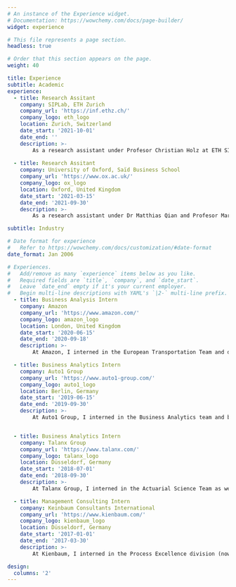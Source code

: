 ```yaml
---
# An instance of the Experience widget.
# Documentation: https://wowchemy.com/docs/page-builder/
widget: experience

# This file represents a page section.
headless: true

# Order that this section appears on the page.
weight: 40

title: Experience
subtitle: Academic
experience:
  - title: Research Assitant
    company: SIPLab, ETH Zurich
    company_url: 'https://inf.ethz.ch/'
    company_logo: eth_logo
    location: Zurich, Switzerland
    date_start: '2021-10-01'
    date_end: ''
    description: >-
        As a research assistant under Profesor Christian Holz at ETH SIPlab, I focus on the analysis of large medical datasets using statistics, statistical machine learning and causal inference.
        
  - title: Research Assitant
    company: University of Oxford, Saïd Business School
    company_url: 'https://www.ox.ac.uk/'
    company_logo: ox_logo
    location: Oxford, United Kingdom
    date_start: '2021-03-15'
    date_end: '2021-09-30'
    description: >-
        As a research assistant under Dr Matthias Qian and Profesor Mari Sako, I constructed natural-language processig (NLP) models and contributed to a text annotation tool to enable research about technical developments in the legal industry.

subtitle: Industry

# Date format for experience
#   Refer to https://wowchemy.com/docs/customization/#date-format
date_format: Jan 2006

# Experiences.
#   Add/remove as many `experience` items below as you like.
#   Required fields are `title`, `company`, and `date_start`.
#   Leave `date_end` empty if it's your current employer.
#   Begin multi-line descriptions with YAML's `|2-` multi-line prefix.
  - title: Business Analysis Intern
    company: Amazon
    company_url: 'https://www.amazon.com/'
    company_logo: amazon_logo
    location: London, United Kingdom
    date_start: '2020-06-15'
    date_end: '2020-09-18'
    description: >-
        At Amazon, I interned in the European Transportation Team and developed automated statistical analytics tools, reporting systems and data pipelines to ensure that promised delivery times were met for 3bn packages per year.

  - title: Business Analytics Intern
    company: Auto1 Group
    company_url: 'https://www.auto1-group.com/'
    company_logo: auto1_logo
    location: Berlin, Germany
    date_start: '2019-06-15'
    date_end: '2019-09-30'
    description: >-
        At Auto1 Group, I interned in the Business Analytics team and built predictive models to forecast claim rates, developed a web app to create a more profitable product portfolio for the German market and helped redifining the sales strategy for 26 European countries by building KPI-Dashboards.


  - title: Business Analytics Intern
    company: Talanx Group
    company_url: 'https://www.talanx.com/'
    company_logo: talanx_logo
    location: Düsseldorf, Germany
    date_start: '2018-07-01'
    date_end: '2018-09-30'
    description: >-
        At Talanx Group, I interned in the Actuarial Science Team as well as the Product Development Team and supported at automating the calculations of costs and premiums for private savings and investemnt products..

  - title: Management Consulting Intern
    company: Keinbaum Consultants International
    company_url: 'https://www.kienbaum.com/'
    company_logo: kienbaum_logo
    location: Düsseldorf, Germany
    date_start: '2017-01-01'
    date_end: '2017-03-30'
    description: >-
        At Kienbaum, I interned in the Process Excellence division (now part of EY) consulting the management board of a world-leading metal fitting producer at rethinking its sales strategy as well as organisational structure.

design:
  columns: '2'
---
```


